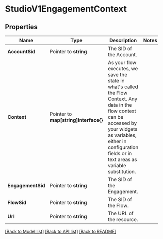 # StudioV1EngagementContext

## Properties

Name | Type | Description | Notes
------------ | ------------- | ------------- | -------------
**AccountSid** | Pointer to **string** | The SID of the Account. |
**Context** | Pointer to **map[string]interface{}** | As your flow executes, we save the state in what's called the Flow Context. Any data in the flow context can be accessed by your widgets as variables, either in configuration fields or in text areas as variable substitution. |
**EngagementSid** | Pointer to **string** | The SID of the Engagement. |
**FlowSid** | Pointer to **string** | The SID of the Flow. |
**Url** | Pointer to **string** | The URL of the resource. |

[[Back to Model list]](../README.md#documentation-for-models) [[Back to API list]](../README.md#documentation-for-api-endpoints) [[Back to README]](../README.md)


